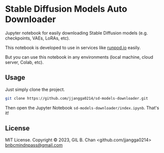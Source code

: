 # Stable Diffusion Models Auto Downloader

Jupyter notebook for easily downloading Stable Diffusion models (e.g. checkpoints, VAEs, LoRAs, etc).

This notebook is developed to use in services like [runpod.io](https://runpod.io) easily.

But you can use this notebook in any environments (local machine, cloud server, Colab, etc).

## Usage

Just simply clone the project.

```bash
git clone https://github.com/jjangga0214/sd-models-downloader.git
```

Then open the Jupyter Notebook `sd-models-downloader/index.ipynb`.
That's it!

## License

MIT License. Copyright © 2023, GIL B. Chan <github.com/jjangga0214> <bnbcmindnpass@gmail.com>
